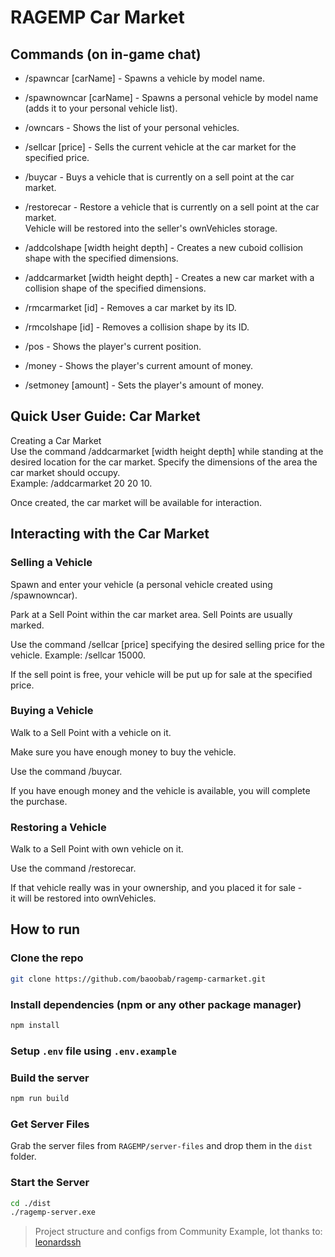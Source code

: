 # RAGEMP Car Market

## Commands (on in-game chat)
- /spawncar [carName] - Spawns a vehicle by model name.

- /spawnowncar [carName] - Spawns a personal vehicle by model name (adds it to your personal vehicle list).

- /owncars - Shows the list of your personal vehicles.

- /sellcar [price] - Sells the current vehicle at the car market for the specified price.

- /buycar - Buys a vehicle that is currently on a sell point at the car market.

- /restorecar - Restore a vehicle that is currently on a sell point at the car market.<br>
Vehicle will be restored into the seller's ownVehicles storage.

- /addcolshape [width height depth] - Creates a new cuboid collision shape with the specified dimensions.

- /addcarmarket [width height depth] - Creates a new car market with a collision shape of the specified dimensions.

- /rmcarmarket [id] - Removes a car market by its ID.

- /rmcolshape [id] - Removes a collision shape by its ID.

- /pos - Shows the player's current position.

- /money - Shows the player's current amount of money.

- /setmoney [amount] - Sets the player's amount of money.

## Quick User Guide: Car Market
Creating a Car Market<br>
Use the command /addcarmarket [width height depth] while standing at the desired location for the car market. 
Specify the dimensions of the area the car market should occupy.<br>
Example: /addcarmarket 20 20 10.

Once created, the car market will be available for interaction.

## Interacting with the Car Market
### Selling a Vehicle
Spawn and enter your vehicle (a personal vehicle created using /spawnowncar).

Park at a Sell Point within the car market area. Sell Points are usually marked.

Use the command /sellcar [price] specifying the desired selling price for the vehicle. Example: /sellcar 15000.

If the sell point is free, your vehicle will be put up for sale at the specified price.

### Buying a Vehicle
Walk to a Sell Point with a vehicle on it.

Make sure you have enough money to buy the vehicle.

Use the command /buycar.

If you have enough money and the vehicle is available, you will complete the purchase.

### Restoring a Vehicle
Walk to a Sell Point with own vehicle on it.

Use the command /restorecar.

If that vehicle really was in your ownership, and you placed it for sale -<br>
it will be restored into ownVehicles.

## How to run

### Clone the repo
```sh
git clone https://github.com/baoobab/ragemp-carmarket.git
```

### Install dependencies (npm or any other package manager)
```sh
npm install
```

### Setup `.env` file using `.env.example`

### Build the server
```sh
npm run build
```

### Get Server Files
Grab the server files from `RAGEMP/server-files` and drop them in the `dist` folder.

### Start the Server

```sh
cd ./dist
./ragemp-server.exe
```

> Project structure and configs from Community Example, lot thanks to: [leonardssh](https://github.com/leonardssh/ragemp-typescript)
